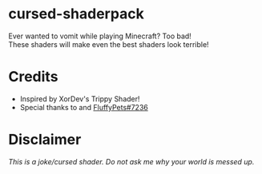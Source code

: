 # cursed-shaderpack
Ever wanted to vomit while playing Minecraft? Too bad!<br>
These shaders will make even the best shaders look terrible!<br>

# Credits
- Inspired by XorDev's Trippy Shader!
- Special thanks to  and [FluffyPets#7236](https://github.com/DestinyTheGreat)

# Disclaimer
*This is a joke/cursed shader. Do not ask me why your world is messed up.*
